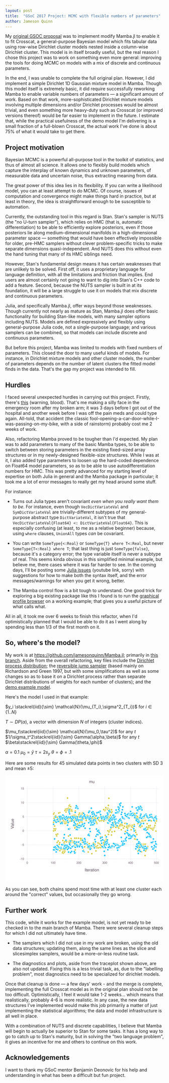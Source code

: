 ```yaml
---
layout: post
title:  "GSoC 2017 Project: MCMC with flexible numbers of parameters"
author: Jameson Quinn
---
```


<script src="https://cdnjs.cloudflare.com/ajax/libs/mathjax/2.7.1/MathJax.js?config=TeX-AMS_HTML"></script>

<script type="text/x-mathjax-config">
MathJax.Hub.Config({
tex2jax: {
inlineMath: [ ['$','$'], ["\\(","\\)"] ],
displayMath: [ ['$$','$$'], ["\\[","\\]"] ],
processEscapes: true,
processEnvironments: true
},
// Center justify equations in code and markdown cells. Elsewhere
// we use CSS to left justify single line equations in code cells.
displayAlign: 'center',
"HTML-CSS": {
styles: {'.MathJax_Display': {"margin": 0}},
linebreaks: { automatic: true }
}
});
</script>

My [original GSOC proposal](https://docs.google.com/document/d/1yY5VhucSRW4IHSDurvPsoSBeGQQLaqoyKyYKgVW0J8Q/edit) was to implement modify Mamba.jl to enable it to fit Crosscat, a general-purpose Bayesian model which fits tabular data using row-wise Dirichlet cluster models nested inside a column-wise Dirichlet cluster. This model is in itself broadly useful, but the real reason I chose this project was to work on something even more general: improving the tools for doing MCMC on models with a mix of discrete and continuous parameters.

In the end, I was unable to complete the full original plan. However, I did implement a simple Dirichlet 1D Gaussian mixture model in Mamba. Though this model itself is extremely basic, it did require successfully reworking Mamba to enable variable numbers of parameters — a significant amount of work. Based on that work, more-sophisticated Dirichlet mixture models involving multiple dimensions and/or Dirichlet processes would be almost trivial, and even something more heavy-duty such as Crosscat (or improved versions thereof) would be far easier to implement in the future. I estimate that, while the practical usefulness of the demo model I'm delivering is a small fraction of a full-blown Crosscat, the actual work I've done is about 75% of what it would take to get there.

## Project motivation

Bayesian MCMC is a powerful all-purpose tool in the toolkit of statistics, and thus of almost all science. It allows one to flexibly build models which capture the interplay of known dynamics and unknown parameters, of measurable data and uncertain noise, thus extracting meaning from data.

The great power of this idea lies in its flexibility. If you can write a likelihood model, you can at least attempt to do MCMC. Of course, issues of computation and convergence might make things hard in practice, but at least in theory, the idea is straightforward enough to be susceptible to automation.

Currently, the outstanding tool in this regard is Stan. Stan's sampler is NUTS (the "no U-turn sampler"), which relies on HMC (that is, automatic differentiation) to be able to efficiently explore posteriors, even if those posteriors lie along medium-dimensional manifolds in a high-dimensional parameter space — something that would have been effectively impossible for older, pre-HMC samplers without clever problem-specific tricks to make separate dimensions quasi-independent. And NUTS does this without even the hand tuning that many of its HMC siblings need.

However, Stan's fundamental design means it has certain weaknesses that are unlikely to be solved. First off, it uses a proprietary language for language definition, with all the limitations and friction that implies. End users are almost certainly not going to want to dig into Stan's C++ code to add a feature. Second, because the NUTS sampler is built in at its foundation, it will be a large struggle to use it on models that mix discrete and continuous parameters.

Julia, and specifically Mamba.jl, offer ways beyond those weaknesses. Though currently not nearly as mature as Stan, Mamba.jl does offer basic functionality for building Stan-like models, with many sampler options including NUTS. Models are defined expressively and flexibly using general-purpose Julia code, not a single-purpose language; and various samplers can be combined, so that models can include discrete and continuous parameters.

But before this project, Mamba was limited to models with fixed numbers of parameters. This closed the door to many useful kinds of models. For instance, in Dirichlet mixture models and other cluster models, the number of parameters depends on the number of latent clusters the fitted model finds in the data. That's the gap my project was intended to fill.

## Hurdles

I faced several unexpected hurdles in carrying out this project. Firstly, there's [this](http://i.imgur.com/VWb3OYB.jpg) (warning, blood). That's me making a silly face in the emergency room after my broken arm; it was 3 days before I got out of the hospital and another week before I was off the pain meds and could type again. All-told, that accident (the classic fool-opening-a-car-door-while-I-was-passing-on-my-bike, with a side of rainstorm) probably cost me 2 weeks of work.

Also, refactoring Mamba proved to be tougher than I'd expected. My plan was to add parameters to many of the basic Mamba types, to be able to switch between storing parameters in the existing fixed-sized array structures or in my newly-designed flexible-size structures. While I was at it, I also added type parameters to loosen up the hard-coded dependence on Float64 model parameters, so as to be able to use autodifferentiation numbers for HMC. This was pretty advanced for my starting level of expertise on both Julia in general and the Mamba package in particular; it took me a lot of error messages to really get my head around some stuff.

For instance:

* Turns out Julia types aren't covariant *even when you really want them to be*. For instance, even though `VecDictVariateVal` and `SymDictVariateVal` are trivially-different subtypes of my general-purpose abstract type `DictVariateVal`,  it isn't true that `VecDictVariateVal{Float64} <: DictVariateVal{Float64}`. This is especially confusing (at least, to me as a relative beginner) because, using `where` clauses, `UnionAll` types *can* be covariant.

* You can write `SomeType{<:Real}` or `SomeType{T} where T<:Real`, but never `SomeType{T<:Real} where T`; that last thing is just `SomeType{false}`, because it's a category error; the type variable itself is never a subtype of real. This seems kinda obvious in this simplified minimal example, but believe me, there cases where it was far harder to see. In the coming days, I'll be posting some [Julia issues](https://www.youtube.com/watch?v=9Ke4480MicU) (youtube link, sorry) with suggestions for how to make both the syntax itself, and the error messages/warnings for when you get it wrong, better.

* The Mamba control flow is a bit tough to understand. One good trick for exploring a big existing package like this I found is to run the [graphical profile browser](https://github.com/timholy/ProfileView.jl) on a working example; that gives you a useful picture of what calls what.

All in all, it took me over 6 weeks to finish this refactor, when I'd optimistically planned that I would be able to do it as I went along by spending less than 1/3 of the first month on it.

## So, where's the model?

My work is at https://github.com/jamesonquinn/Mamba.jl; primarily in [this branch](https://github.com/jamesonquinn/Mamba.jl/tree/gsocMNVP). Aside from the overall refactoring, key files include the [Dirichlet process distribution](https://github.com/jamesonquinn/Mamba.jl/blob/gsocMNVP/src/distributions/dirichletprocess.jl); the [reversible jump sampler](https://github.com/jamesonquinn/Mamba.jl/blob/gsocMNVP/src/samplers/GSOC/rjs.jl) (based mainly on Richardson and Green 1997, but with some simplifications as well as some changes so as to base it on a Dirichlet process rather than separate Dirichlet distributions of weights for each number of clusters); and the [demo example model](https://github.com/jamesonquinn/Mamba.jl/blob/gsocMNVP/doc/examples/gsoc/eyesdmm.jl).

Here's the model I used in that example:

$y_i \stackrel{iid}{\sim} \mathcal{N}(\mu_{T_i},\sigma^2_{T_i})$ for $i\in \{1..N\}$

$T\sim DP(\alpha)$, a vector with dimension $N$ of integers (cluster indices).

$\mu_t\stackrel{iid}{\sim} \mathcal{N}(\mu_0,\tau^2)$ for any $t$
$1/\sigma_t^2\stackrel{iid}{\sim} Gamma(\alpha,\beta)$ for any $t$
$\beta\stackrel{iid}{\sim} Gamma(\theta,\phi)$

$\alpha = 0.1$
$\mu_0 = \bar{y}$
$\tau = 2s_y$
$\theta=\phi=.1$

Here are some results for 45 simulated data points in two clusters with SD 3 and mean ±5:

![mean traceplot](MCMC_figures/mu_results.svg)

As you can see, both chains spend most time with at least one cluster each around the "correct" values, but occasionally they go wrong.

## Further work

This code, while it works for the example model, is not yet ready to be checked in to the main branch of Mamba. There were several cleanup steps for which I did not ultimately have time.

* The samplers which I did not use in my work are broken, using the old data structures; updating them, along the same lines as the slice and slicesimplex samplers, would be a more-or-less routine task.

* The diagnostics and plots, aside from the traceplot shown above, are also not updated. Fixing this is a less trivial task, as, due to the "labelling problem", most diagnostics need to be specialized for dirichlet models.

Once that cleanup is done — a few days' work - and the merge is complete, implementing the full Crosscat model as in the original plan should not be too difficult. Optimistically, I feel it would take 1-2 weeks... which means that realistically, probably 4-6 is more realistic. In any case, the new data structures I've implemented would make this job primarily a matter of just implementing the statistical algorithms; the data and model infrastructure is all well in place.

With a combination of NUTS and discrete capabilities, I believe that Mamba will begin to actually be superior to Stan for some tasks. It has a long way to go to catch up to Stan's maturity, but in solving the "two language problem", it gives an incentive for me and others to continue on this work.

## Acknowledgements

I want to thank my GSoC mentor Benjamin Deonovic for his help and understanding in what has been a difficult but fun project.
